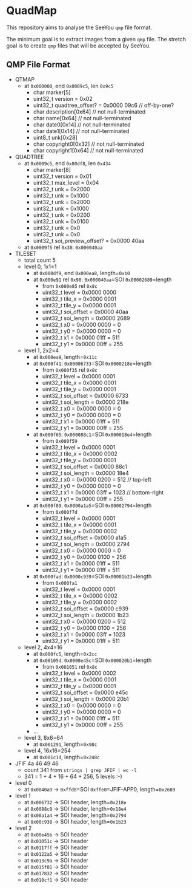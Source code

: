 # QuadMap

This repository aims to analyse the SeeYou `qmp` file format.

The minimum goal is to extract images from a given `qmp` file.  The stretch goal is to create `qmp` files that will be accepted by SeeYou.

## QMP File Format

- QTMAP
  - at `0x000000`, end `0x0009c5`, len `0x9c5`
    - char marker[5]
    - uint32_t version = 0x02
    - uint32_t quadtree_offset? = 0x0000 09c6 // off-by-one?
    - char description[0x64] // not null-terminated
    - char name[0x64] // not null-terminated
    - char date0[0x14] // not null-terminated
    - char date1[0x14] // not null-terminated
    - uint8_t unk[0x28]
    - char copyright0[0x32] // not null-terminated
    - char copyright1[0x64] // not null-terminated
- QUADTREE
  - at `0x0009c5`, end `0x00df8`, len `0x434`
    - char marker[8]
    - uint32_t version = 0x01
    - uint32_t max_level = 0x04
    - uint32_t unk = 0x2000 
    - uint32_t unk = 0x1000
    - uint32_t unk = 0x2000
    - uint32_t unk = 0x1000
    - uint32_t unk = 0x0200
    - uint32_t unk = 0x0100
    - uint32_t unk = 0x0
    - uint32_t unk = 0x0
    - uint32_t soi_preview_offset? = 0x0000 40aa
  - at `0x0009f5` rel `0x30`: `0x000040aa`
- TILESET
  - total count 5
  - level 0, 1x1=1
    - at `0x000df9`, end `0x000ea8`, length=`0xb0`
    - at `0x000e91` rel `0x98`: `0x000040aa`=SOI `0x00002689`=length
      - from `0x000e85` rel `0x8c`
      - uint32_t level = 0x0000 0000
      - uint32_t tile_x = 0x0000 0001
      - uint32_t tile_y = 0x0000 0001
      - uint32_t soi_offset = 0x0000 40aa
      - uint32_t soi_length = 0x0000 2689
      - uint32_t x0 = 0x0000 0000 = 0
      - uint32_t y0 = 0x0000 0000 = 0
      - uint32_t x1 = 0x0000 01ff = 511
      - uint32_t y1 = 0x0000 00ff = 255
  - level 1, 2x2=4
    - at `0x000ea9`, length=`0x11c`
    - at `0x000f41`: `0x00006733`=SOI `0x0000218e`=length
      - from `0x000f35` rel `0x8c`
      - uint32_t level = 0x0000 0001
      - uint32_t tile_x = 0x0000 0001
      - uint32_t tile_y = 0x0000 0001
      - uint32_t soi_offset = 0x0000 6733
      - uint32_t soi_length = 0x0000 218e
      - uint32_t x0 = 0x0000 0000 = 0
      - uint32_t y0 = 0x0000 0000 = 0
      - uint32_t x1 = 0x0000 01ff = 511
      - uint32_t y1 = 0x0000 00ff = 255
    - at `0x000f65`: `0x000088c1`=SOI `0x000018e4`=length
      - from `0x000f59`
      - uint32_t level = 0x0000 0001
      - uint32_t tile_x = 0x0000 0002
      - uint32_t tile_y = 0x0000 0001
      - uint32_t soi_offset = 0x0000 88c1
      - uint32_t soi_length = 0x0000 18e4
      - uint32_t x0 = 0x0000 0200 = 512 // top-left
      - uint32_t y0 = 0x0000 0000 = 0
      - uint32_t x1 = 0x0000 03ff = 1023 // bottom-right
      - uint32_t y1 = 0x0000 00ff = 255
    - at `0x000f89`: `0x0000a1a5`=SOI `0x00002794`=length
      - from `0x000f7d`
      - uint32_t level = 0x0000 0001
      - uint32_t tile_x = 0x0000 0001
      - uint32_t tile_y = 0x0000 0002
      - uint32_t soi_offset = 0x0000 a1a5
      - uint32_t soi_length = 0x0000 2794
      - uint32_t x0 = 0x0000 0000 = 0
      - uint32_t y0 = 0x0000 0100 = 256
      - uint32_t x1 = 0x0000 01ff = 511
      - uint32_t y1 = 0x0000 01ff = 511
    - at `0x000fad`: `0x0000c939`=SOI `0x00001b23`=length
      - from `0x000fa1`
      - uint32_t level = 0x0000 0001
      - uint32_t tile_x = 0x0000 0002
      - uint32_t tile_y = 0x0000 0002
      - uint32_t soi_offset = 0x0000 c939
      - uint32_t soi_length = 0x0000 1b23
      - uint32_t x0 = 0x0000 0200 = 512
      - uint32_t y0 = 0x0000 0100 = 256
      - uint32_t x1 = 0x0000 03ff = 1023
      - uint32_t y1 = 0x0000 01ff = 511
  - level 2, 4x4=16
    - at `0x000fc5`, length=`0x2cc`
    - at `0x00105d`: `0x0000e45c`=SOI `0x000020b1`=length
      - from `0x001051` rel `0x8c`
      - uint32_t level = 0x0000 0002
      - uint32_t tile_x = 0x0000 0001
      - uint32_t tile_y = 0x0000 0001
      - uint32_t soi_offset = 0x0000 e45c
      - uint32_t soi_length = 0x0000 20b1
      - uint32_t x0 = 0x0000 0000 = 0
      - uint32_t y0 = 0x0000 0000 = 0
      - uint32_t x1 = 0x0000 01ff = 511
      - uint32_t y1 = 0x0000 00ff = 255
    - ...
  - level 3, 8x8=64
    - at `0x001291`, length=`0x98c`
  - level 4, 16x16=254
    - at `0x001c1d`, length=`0x248c`
- JFIF 4a 46 49 46
  - count 341 from `strings | grep JFIF | wc -l`
  - 341 = 1 + 4 + 16 + 64 + 256, 5 levels :-)
- level 0
  - at `0x0040a9` -> `0xffd8`=SOI `0xffe0`=JFIF-APP0, length=`0x2689`
- level 1
  - at `0x006732` -> SOI header, length=`0x218e`
  - at `0x0088c0` -> SOI header, length=`0x18e4`
  - at `0x00a1a4` -> SOI header, length=`0x2794`
  - at `0x00c938` -> SOI header, length=`0x1b23`
- level 2
  - at `0x00e45b` -> SOI header
  - at `0x01051c` -> SOI header
  - at `0x0117ff` -> SOI header
  - at `0x0122a5` -> SOI header
  - at `0x013c9a` -> SOI header
  - at `0x015f81` -> SOI header
  - at `0x017832` -> SOI header
  - at `0x018cf1` -> SOI header
